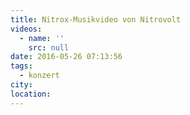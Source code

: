 ```yaml
---
title: Nitrox-Musikvideo von Nitrovolt
videos:
  - name: ''
    src: null
date: 2016-05-26 07:13:56
tags:
  - konzert
city:
location:
---
```

